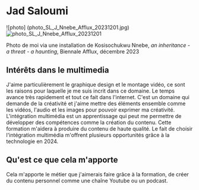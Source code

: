 # Jad Saloumi

![photo] (photo_SL_J_Nnebe_Afflux_20231201.jpg)
![photo_SL_J_Nnebe_Afflux_20231201](https://github.com/Jad2087/H24_V11_inspirations_Saloumi/assets/142918288/3893192b-8624-4a0b-866d-41c5c07a34e0)


Photo de moi via une installation de Kosisochukwu Nnebe, *an inheritance - a threat - a haunting*, Biennale Afflux, décembre 2023


## **Intérêts dans le multimedia**
J'aime particulièrement le graphique design et le montage vidéo, ce sont les raisons pour laquelle je me suis incrit dans ce domaine. Le temps avance très rapidement et tout ce fait dans l'internet. C'est un domaine qui demande de la créativité et j'aime mettre des éléments ensemble comme les vidéos, l'audio et les images pour pouvoir exprimer ma créativité. L'intégration multimédia est un apprentissage qui peut me permettre de développer des compétences comme la création du contenu. Cette formation m'aidera à produire du contenu de haute qualité. Le fait de choisir l'intégration multimédia m'offrent plusieurs opportunités grâce à la technologie en 2024.


## Qu'est ce que cela m'apporte 
Cela m'apporte le métier que j'aimerais faire grâce à la formation, de créer du contenu personnel comme une chaîne Youtube ou un podcast. 





